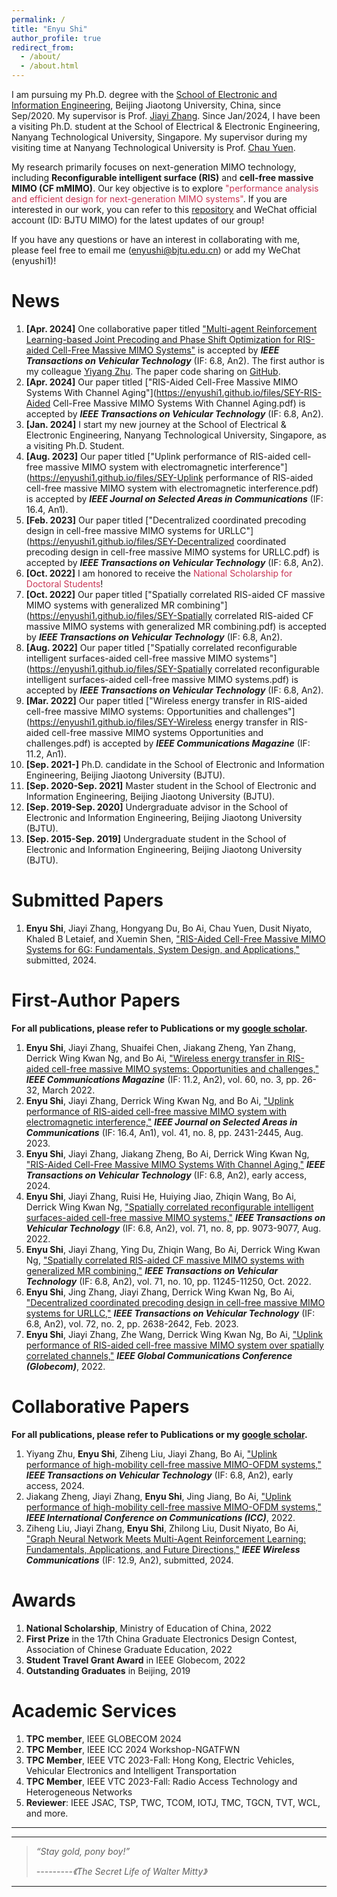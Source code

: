 ```yaml
---
permalink: /
title: "Enyu Shi"
author_profile: true
redirect_from: 
  - /about/
  - /about.html
---
```


I am pursuing my Ph.D. degree with the [School of Electronic and Information Engineering](http://eie.bjtu.edu.cn/), Beijing Jiaotong University, China, since Sep/2020. My supervisor is Prof. [Jiayi Zhang](https://sites.google.com/site/jiayizhang8650/). Since Jan/2024, I have been a visiting Ph.D. student at the School of Electrical & Electronic Engineering, Nanyang Technological University, Singapore. My supervisor during my visiting time at Nanyang Technological University is Prof. [Chau Yuen](https://dr.ntu.edu.sg/cris/rp/rp02157).

My research primarily focuses on next-generation MIMO technology, including **Reconfigurable intelligent surface (RIS)** and **cell-free massive MIMO (CF mMIMO)**. Our key objective is to explore <font color="#C93756">"performance analysis and efficient design for next-generation MIMO systems"</font>. If you are interested in our work, you can refer to this [repository](https://github.com/BJTU-MIMO) and WeChat official account (ID: BJTU MIMO) for the latest updates of our group!

If you have any questions or have an interest in collaborating with me, please feel free to email me (enyushi@bjtu.edu.cn) or add my WeChat (enyushi1)!


News
======

1. **[Apr. 2024]** One collaborative paper titled ["Multi-agent Reinforcement Learning-based Joint Precoding and Phase Shift Optimization for RIS-aided Cell-Free Massive MIMO Systems"](https://enyushi1.github.io/files/ZYY-Multi-agent_Reinforcement_Learning-based_Joint_Precoding_and_Phase_Shift_Optimization_for_RIS-aided_Cell-Free_Massive_MIMO_Systems.pdf) is accepted by ***IEEE Transactions on Vehicular Technology*** (IF: 6.8, An2). The first author is my colleague [Yiyang Zhu](https://scholar.google.cz/citations?user=LWh42_8AAAAJ&hl=zh-CN&oi=sra). The paper code sharing on [GitHub](https://github.com/YiyangZYY/MARL-based_Joint_Precoding_and_Phase_Shift_Optimization_for_RIS-aided_Cell-Free_Massive_MIMO_Systems).
2. **[Apr. 2024]** Our paper titled ["RIS-Aided Cell-Free Massive MIMO Systems With Channel Aging"](https://enyushi1.github.io/files/SEY-RIS-Aided Cell-Free Massive MIMO Systems With Channel Aging.pdf) is accepted by ***IEEE Transactions on Vehicular Technology*** (IF: 6.8, An2).
3. **[Jan. 2024]** I start my new journey at the School of Electrical & Electronic Engineering, Nanyang Technological University, Singapore, as a visiting Ph.D. Student.
4. **[Aug. 2023]** Our paper titled ["Uplink performance of RIS-aided cell-free massive MIMO system with electromagnetic interference"](https://enyushi1.github.io/files/SEY-Uplink performance of RIS-aided cell-free massive MIMO system with electromagnetic interference.pdf) is accepted by ***IEEE Journal on Selected Areas in Communications*** (IF: 16.4, An1).
5. **[Feb. 2023]** Our paper titled ["Decentralized coordinated precoding design in cell-free massive MIMO systems for URLLC"](https://enyushi1.github.io/files/SEY-Decentralized coordinated precoding design in cell-free massive MIMO systems for URLLC.pdf) is accepted by ***IEEE Transactions on Vehicular Technology*** (IF: 6.8, An2).
6. **[Oct. 2022]** I am honored to receive the <font color="#C93756">National Scholarship for Doctoral Students</font>!
7. **[Oct. 2022]** Our paper titled ["Spatially correlated RIS-aided CF massive MIMO systems with generalized MR combining"](https://enyushi1.github.io/files/SEY-Spatially correlated RIS-aided CF massive MIMO systems with generalized MR combining.pdf) is accepted by ***IEEE Transactions on Vehicular Technology*** (IF: 6.8, An2).
8. **[Aug. 2022]** Our paper titled ["Spatially correlated reconfigurable intelligent surfaces-aided cell-free massive MIMO systems"](https://enyushi1.github.io/files/SEY-Spatially correlated reconfigurable intelligent surfaces-aided cell-free massive MIMO systems.pdf) is accepted by ***IEEE Transactions on Vehicular Technology*** (IF: 6.8, An2).
9. **[Mar. 2022]** Our paper titled ["Wireless energy transfer in RIS-aided cell-free massive MIMO systems: Opportunities and challenges"](https://enyushi1.github.io/files/SEY-Wireless energy transfer in RIS-aided cell-free massive MIMO systems Opportunities and challenges.pdf) is accepted by ***IEEE Communications Magazine*** (IF: 11.2, An1).
10. **[Sep. 2021-]** Ph.D. candidate in the School of Electronic and Information Engineering,  Beijing Jiaotong University (BJTU).
11. **[Sep. 2020-Sep. 2021]** Master student in the School of Electronic and Information Engineering,  Beijing Jiaotong University (BJTU).
12. **[Sep. 2019-Sep. 2020]** Undergraduate advisor in the School of Electronic and Information Engineering,  Beijing Jiaotong University (BJTU).
13. **[Sep. 2015-Sep. 2019]** Undergraduate student in the School of Electronic and Information Engineering,  Beijing Jiaotong University (BJTU).

Submitted Papers
======
1. **Enyu Shi**, Jiayi Zhang, Hongyang Du, Bo Ai, Chau Yuen, Dusit Niyato, Khaled B Letaief, and Xuemin Shen, ["RIS-Aided Cell-Free Massive MIMO Systems for 6G: Fundamentals, System Design, and Applications,"](https://arxiv.org/abs/2310.00263) submitted, 2024.


First-Author Papers
======
**For all publications, please refer to Publications or my [google scholar](https://scholar.google.cz/citations?hl=zh-CN&user=FNVbs40AAAAJ&view_op=list_works&sortby=pubdate).**

1. **Enyu Shi**, Jiayi Zhang, Shuaifei Chen, Jiakang Zheng, Yan Zhang, Derrick Wing Kwan Ng, and Bo Ai, ["Wireless energy transfer in RIS-aided cell-free massive MIMO systems: Opportunities and challenges,"](https://arxiv.org/pdf/2201.11302) ***IEEE Communications Magazine*** (IF: 11.2, An2), vol. 60, no. 3, pp. 26-32, March 2022.
2. **Enyu Shi**, Jiayi Zhang, Derrick Wing Kwan Ng, and Bo Ai, ["Uplink performance of RIS-aided cell-free massive MIMO system with electromagnetic interference,"](https://arxiv.org/pdf/2306.08278) ***IEEE Journal on Selected Areas in Communications*** (IF: 16.4, An1), vol. 41, no. 8, pp. 2431-2445, Aug. 2023.
3. **Enyu Shi**, Jiayi Zhang, Jiakang Zheng, Bo Ai, Derrick Wing Kwan Ng, ["RIS-Aided Cell-Free Massive MIMO Systems With Channel Aging,"](https://ieeexplore.ieee.org/abstract/document/10468556) ***IEEE Transactions on Vehicular Technology*** (IF: 6.8, An2), early access, 2024.
4. **Enyu Shi**, Jiayi Zhang, Ruisi He, Huiying Jiao, Zhiqin Wang, Bo Ai, Derrick Wing Kwan Ng, ["Spatially correlated reconfigurable intelligent surfaces-aided cell-free massive MIMO systems,"](https://arxiv.org/pdf/2306.08278) ***IEEE Transactions on Vehicular Technology*** (IF: 6.8, An2), vol. 71, no. 8, pp. 9073-9077, Aug. 2022.
5. **Enyu Shi**, Jiayi Zhang, Ying Du, Zhiqin Wang, Bo Ai, Derrick Wing Kwan Ng, ["Spatially correlated RIS-aided CF massive MIMO systems with generalized MR combining,"](https://ieeexplore.ieee.org/abstract/document/9806349) ***IEEE Transactions on Vehicular Technology*** (IF: 6.8, An2), vol. 71, no. 10, pp. 11245-11250, Oct. 2022.
6. **Enyu Shi**, Jing Zhang, Jiayi Zhang, Derrick Wing Kwan Ng, Bo Ai, ["Decentralized coordinated precoding design in cell-free massive MIMO systems for URLLC,"](https://arxiv.org/pdf/2209.14504) ***IEEE Transactions on Vehicular Technology*** (IF: 6.8, An2), vol. 72, no. 2, pp. 2638-2642, Feb. 2023.
7. **Enyu Shi**, Jiayi Zhang, Zhe Wang, Derrick Wing Kwan Ng, Bo Ai, ["Uplink performance of RIS-aided cell-free massive MIMO system over spatially correlated channels,"](https://arxiv.org/pdf/2209.13845) ***IEEE Global Communications Conference (Globecom)***, 2022.


Collaborative Papers
======
**For all publications, please refer to Publications or my [google scholar](https://scholar.google.cz/citations?hl=zh-CN&user=FNVbs40AAAAJ&view_op=list_works&sortby=pubdate).**

1. Yiyang Zhu, **Enyu Shi**, Ziheng Liu, Jiayi Zhang, Bo Ai, ["Uplink performance of high-mobility cell-free massive MIMO-OFDM systems,"](https://arxiv.org/pdf/2201.09622) ***IEEE Transactions on Vehicular Technology*** (IF: 6.8, An2), early access, 2024.
2. Jiakang Zheng, Jiayi Zhang, **Enyu Shi**, Jing Jiang, Bo Ai, ["Uplink performance of high-mobility cell-free massive MIMO-OFDM systems,"](https://arxiv.org/pdf/2201.09622) ***IEEE International Conference on Communications (ICC)***, 2022.
3. Ziheng Liu, Jiayi Zhang, **Enyu Shi**, Zhilong Liu, Dusit Niyato, Bo Ai, ["Graph Neural Network Meets Multi-Agent Reinforcement Learning: Fundamentals, Applications, and Future Directions,"](https://arxiv.org/pdf/2201.09622) ***IEEE Wireless Communications*** (IF: 12.9, An2), submitted, 2024.



Awards
======
1. **National Scholarship**, Ministry of Education of China, 2022
2. **First Prize** in the 17th China Graduate Electronics Design Contest, Association of Chinese Graduate Education, 2022
3. **Student Travel Grant Award** in IEEE Globecom, 2022
4. **Outstanding Graduates** in Beijing, 2019



Academic Services
======
1. **TPC member**, IEEE GLOBECOM 2024
1. **TPC Member**, IEEE ICC 2024 Workshop-NGATFWN
2. **TPC Member**, IEEE VTC 2023-Fall: Hong Kong, Electric Vehicles, Vehicular Electronics and Intelligent Transportation
3. **TPC Member**, IEEE VTC 2023-Fall: Radio Access Technology and Heterogeneous Networks
4. **Reviewer**: IEEE JSAC, TSP, TWC, TCOM, IOTJ, TMC, TGCN, TVT, WCL, and more.

---

***

>*“Stay gold, pony boy!”*
>
>*---------《The Secret Life of Walter Mitty》*

***






